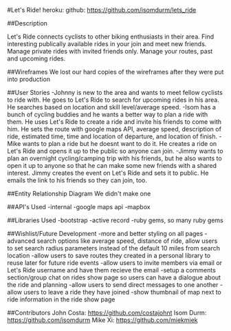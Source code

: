 #Let's Ride!
heroku:
github: https://github.com/isomdurm/lets_ride

##Description

Let's Ride connects cyclists to other biking enthusiasts in their area.  Find interesting publically available rides in your join and meet new friends.  Manage private rides with invited friends only.  Manage your routes, past and upcoming rides.

##Wireframes
We lost our hard copies of the wireframes after they were put into production

##User Stories
-Johnny is new to the area and wants to meet fellow cyclists to ride with.  He goes to Let's Ride to search for upcoming rides in his area.  He searches based on location and skill level/average speed.
-Isom has a bunch of cycling buddies and he wants a better way to plan a ride with them.  He uses Let's Ride to create a ride and invite his friends to come with him.  He sets the route with google maps API, average speed, description of ride, estimated time, time and location of departure, and location of finish.
-Mike wants to plan a ride but he doesnt want to do it. He creates a ride on Let's Ride and opens it up to the public so anyone can join.
-Jimmy wants to plan an overnight cycling/camping trip with his friends, but he also wants to open it up to anyone so that he can make some new friends with a shared interest.  Jimmy creates the event on Let's Ride and sets it to public. He emails the link to his friends so they can join, too.

##Entity Relationship Diagram
We didn't make one

##API's Used
-internal
-google maps api
-mapbox

##Libraries Used
-bootstrap
-active record
-ruby gems, so many ruby gems

##Wishlist/Future Development
-more and better styling on all pages
-advanced search options like average speed, distance of ride, allow users to set search radius parameters instead of the default 10 miles from search location
-allow users to save routes they created in a personal library to reuse later for future ride events
-allow users to invite members via email or Let's Ride username and have them recieve the email 
-setup a comments section/group chat on rides show page so users can have a dialogue about the ride and planning
-allow users to send direct messages to one another
-allow users to leave a ride they have joined
-show thumbnail of map next to ride information in the ride show page


##Contributors
John Costa: https://github.com/costajohnt
Isom Durm: https://github.com/isomdurm
Mike Xi: https://github.com/miekmiek


